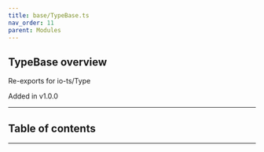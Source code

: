 ```yaml
---
title: base/TypeBase.ts
nav_order: 11
parent: Modules
---
```


## TypeBase overview

Re-exports for io-ts/Type

Added in v1.0.0

---

<h2 class="text-delta">Table of contents</h2>

---
